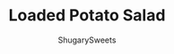 ---
layout: ../../layouts/MarkdownPostLayout.astro
title: Loaded Potato Salad
author: ShugarySweets
pubDate: 2019-01-15
description: "Loaded Potato Salad with all the fixings, bacon, cheese, and onion!"
image_url: https://www.shugarysweets.com/wp-content/uploads/2014/07/loaded-potato-salad-1.jpg
tags: ["Side Dishes","American"]
calories: 604
protein: 14
carbohydrates: 18
fats: 53
fiber: 2
ingredients: ["3 pounds red potatoes","30 ounce jar Hellman's Real Mayonnaise","1 pound bacon, cooked and crumbled","1 cup shredded colby-jack cheese","3 green onions, sliced","2 teaspoons kosher salt","1/2 teaspoon black pepper"]
serves: 16
time: "55 minutes"
prepTime: "15 minutes"
instructions: ["Boil potatoes in a large pot, covered, until fork tender. Remove immediately and the skin should pinch right off. Cool ten minutes, then dice the potatoes small (this keeps them from being mashed).","In a large bowl combine diced potatoes, mayonnaise, bacon, cheese, onion, salt and pepper.","Mix until blended. Refrigerate until ready to serve."]
nutrition: ["604 calories","18 grams carbohydrates","57 milligrams cholesterol","53 grams fat","2 grams fiber","14 grams protein","11 grams saturated fat","1031 milligrams sodium","2 grams sugar","0 grams trans fat","40 grams unsaturated fat"]
---